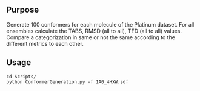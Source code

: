 ## Purpose
Generate 100 conformers for each molecule of the Platinum dataset. For all ensembles calculate the TABS, RMSD (all to all), TFD (all to all) values. 
Compare a categorization in same or not the same according to the different metrics to each other. 

## Usage
```
cd Scripts/
python ConformerGeneration.py -f 1A0_4HXW.sdf
```
